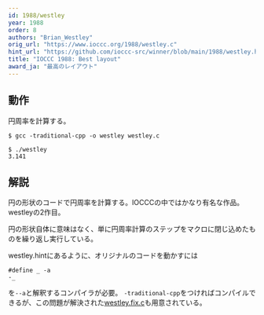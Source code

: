 ```yaml
---
id: 1988/westley
year: 1988
order: 8
authors: "Brian_Westley"
orig_url: "https://www.ioccc.org/1988/westley.c"
hint_url: "https://github.com/ioccc-src/winner/blob/main/1988/westley.hint"
title: "IOCCC 1988: Best layout"
award_ja: "最高のレイアウト"
---
```


## 動作

円周率を計算する。

```
$ gcc -traditional-cpp -o westley westley.c

$ ./westley
3.141
```

## 解説

円の形状のコードで円周率を計算する。IOCCCの中ではかなり有名な作品。westleyの2作目。

円の形状自体に意味はなく、単に円周率計算のステップをマクロに閉じ込めたものを繰り返し実行している。

westley.hintにあるように、オリジナルのコードを動かすには

```
#define _ -a
-_
```

を`--a`と解釈するコンパイラが必要。
`-traditional-cpp`をつければコンパイルできるが、この問題が解決された[westley.fix.c](https://www.ioccc.org/1988/westley.fix.c)も用意されている。
